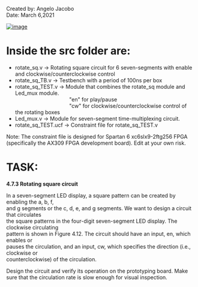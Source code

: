 Created by: Angelo Jacobo  
Date: March 6,2021  

[![image](https://user-images.githubusercontent.com/87559347/126421735-0ea397e8-596a-4816-b8c9-d99742437518.png)](https://youtu.be/WZd6ymIzW7o)

# Inside the src folder are:  
* rotate_sq.v -> Rotating square circuit for 6 seven-segments with enable and clockwise/counterclockwise control  
* rotate_sq_TB.v -> Testbench with a period of 100ns per box  
* rotate_sq_TEST.v -> Module that combines the rotate_sq module and Led_mux module.   
&emsp;&emsp;&emsp;&emsp;&emsp;&emsp;&emsp;&emsp;&emsp;&emsp; "en" for play/pause  
&emsp;&emsp;&emsp;&emsp;&emsp;&emsp;&emsp;&emsp;&emsp;&emsp; "cw" for clockwise/counterclockwise control of the rotating boxes  
* Led_mux.v -> Module for seven-segment time-multiplexing circuit.  
* rotate_sq_TEST.ucf -> Constraint file for rotate_sq_TEST.v  

Note: The constraint file is designed for Spartan 6 xc6slx9-2ftg256 FPGA (specifically the AX309 FPGA development board). Edit at your own risk.  

# TASK:
**4.7.3 Rotating square circuit**

In a seven-segment LED display, a square pattern can be created by enabling the a, b, f,  
and g segments or the c, d, e, and g segments. We want to design a circuit that circulates  
the square patterns in the four-digit seven-segment LED display. The clockwise circulating  
pattern is shown in Figure 4.12. The circuit should have an input, en, which enables or  
pauses the circulation, and an input, cw, which specifies the direction (i.e., clockwise or  
counterclockwise) of the circulation.  

Design the circuit and verify its operation on the prototyping board. Make sure that the
circulation rate is slow enough for visual inspection.   
